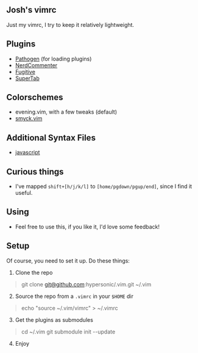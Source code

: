 Josh's vimrc
------------

Just my vimrc, I try to keep it relatively lightweight.

Plugins
-------
- [Pathogen](https://github.com/tpope/vim-pathogen) (for loading plugins)
- [NerdCommenter](https://github.com/scrooloose/nerdcommenter)
- [Fugitive](https://github.com/tpope/vim-fugitive)
- [SuperTab](https://github.com/ervandew/supertab)

Colorschemes
------------
- evening.vim, with a few tweaks (default)
- [smyck.vim](http://color.smyck.org/)

Additional Syntax Files
-----------------------
- [javascript](https://github.com/jelera/vim-javascript-syntax)

Curious things
--------------
- I've mapped `shift+[h/j/k/l]` to `[home/pgdown/pgup/end]`, since I find it useful.

Using
-----
- Feel free to use this, if you like it, I'd love some feedback!

Setup
-----
Of course, you need to set it up.
Do these things:

1. Clone the repo
> git clone git@github.com:hypersonic/.vim.git ~/.vim

2. Source the repo from a `.vimrc` in your `$HOME` dir
> echo "source ~/.vim/vimrc" > ~/.vimrc

3. Get the plugins as submodules
> cd ~/.vim
> git submodule init --update

4. Enjoy
